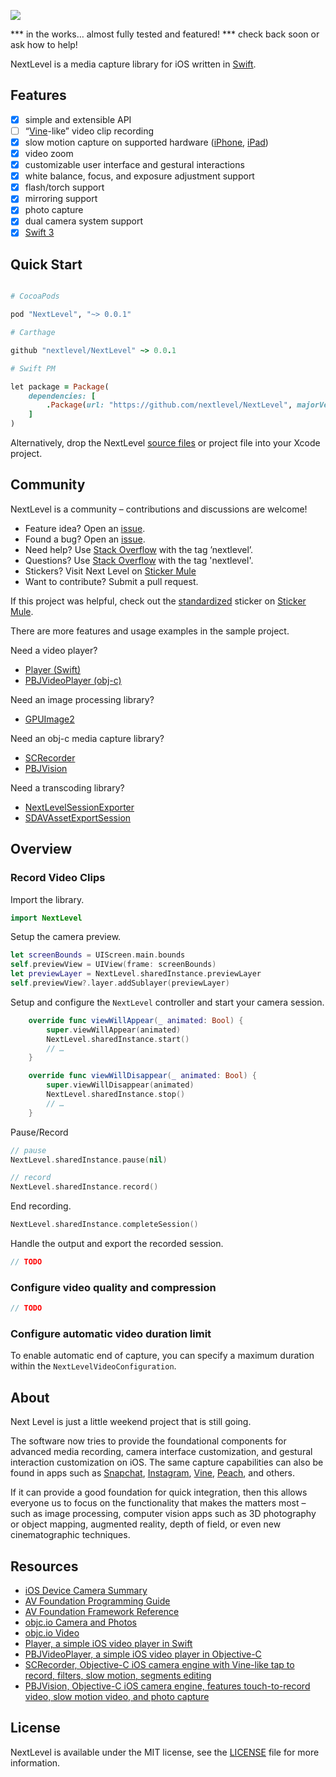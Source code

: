 <p><img src="https://raw.github.com/NextLevel/NextLevel/master/NextLevel%402x.png" style="max-width:100%;"></p>

*** in the works… almost fully tested and featured!
*** check back soon or ask how to help!

NextLevel is a media capture library for iOS written in [Swift](https://developer.apple.com/swift/).

## Features

- [x] simple and extensible API
- [ ] “[Vine](http://vine.co)-like” video clip recording
- [x] slow motion capture on supported hardware ([iPhone](https://www.apple.com/iphone/compare/), [iPad](https://www.apple.com/ipad/compare/))
- [x] video zoom
- [x] customizable user interface and gestural interactions
- [x] white balance, focus, and exposure adjustment support
- [x] flash/torch support
- [x] mirroring support
- [x] photo capture
- [x] dual camera system support
- [x] [Swift 3](https://developer.apple.com/swift/)

## Quick Start

```ruby

# CocoaPods

pod "NextLevel", "~> 0.0.1"

# Carthage

github "nextlevel/NextLevel" ~> 0.0.1

# Swift PM

let package = Package(
    dependencies: [
        .Package(url: "https://github.com/nextlevel/NextLevel", majorVersion: 0)
    ]
)

```

Alternatively, drop the NextLevel [source files](https://github.com/NextLevel/NextLevel/tree/master/Sources) or project file into your Xcode project.

## Community

NextLevel is a community – contributions and discussions are welcome!

- Feature idea? Open an [issue](https://github.com/nextlevel/NextLevel/issues).
- Found a bug? Open an [issue](https://github.com/nextlevel/NextLevel/issues).
- Need help? Use [Stack Overflow](http://stackoverflow.com/questions/tagged/nextlevel) with the tag ’nextlevel’.
- Questions? Use [Stack Overflow](http://stackoverflow.com/questions/tagged/nextlevel) with the tag 'nextlevel'.
- Stickers? Visit Next Level on [Sticker Mule](https://www.stickermule.com/en/marketplace/15145-next-level)
- Want to contribute? Submit a pull request.

If this project was helpful, check out the [standardized](https://terinjokes.github.io/StickerConstructorSpec/) sticker on [Sticker Mule](https://www.stickermule.com/en/marketplace/15145-next-level).

There are more features and usage examples in the sample project.

Need a video player?
- [Player (Swift)](https://github.com/piemonte/player)
- [PBJVideoPlayer (obj-c)](https://github.com/piemonte/PBJVideoPlayer)

Need an image processing library?
- [GPUImage2](https://github.com/BradLarson/GPUImage2)

Need an obj-c media capture library?
- [SCRecorder](https://github.com/rFlex/SCRecorder)
- [PBJVision](https://github.com/piemonte/PBJVision)

Need a transcoding library?
- [NextLevelSessionExporter](https://github.com/NextLevel/NextLevelSessionExporter)
- [SDAVAssetExportSession](https://github.com/rs/SDAVAssetExportSession)

## Overview

### Record Video Clips
Import the library.

```swift
import NextLevel
```

Setup the camera preview.

```swift
let screenBounds = UIScreen.main.bounds
self.previewView = UIView(frame: screenBounds)
let previewLayer = NextLevel.sharedInstance.previewLayer
self.previewView?.layer.addSublayer(previewLayer)
```

Setup and configure the `NextLevel` controller and start your camera session.

```swift
    override func viewWillAppear(_ animated: Bool) {
        super.viewWillAppear(animated)
        NextLevel.sharedInstance.start()
        // …
    }
```

```swift
    override func viewWillDisappear(_ animated: Bool) {
        super.viewWillDisappear(animated)        
        NextLevel.sharedInstance.stop()
        // …
    }
```

Pause/Record

```swift
// pause
NextLevel.sharedInstance.pause(nil)

// record
NextLevel.sharedInstance.record()
```

End recording.

```swift
NextLevel.sharedInstance.completeSession()
```

Handle the output and export the recorded session.

```swift
// TODO
```

### Configure video quality and compression

```swift
// TODO
```

### Configure automatic video duration limit

To enable automatic end of capture, you can specify a maximum duration within the `NextLevelVideoConfiguration`.

## About

Next Level is just a little weekend project that is still going.

The software now tries to provide the foundational components for advanced media recording, camera interface customization, and gestural interaction customization on iOS. The same capture capabilities can also be found in apps such as [Snapchat](http://snapchat.com), [Instagram](http://instagram.com), [Vine](http://vine.co), [Peach](http://peach.cool), and others.

If it can provide a good foundation for quick integration, then this allows everyone us to focus on the functionality that makes the matters most – such as image processing, computer vision apps such as 3D photography or object mapping, augmented reality, depth of field, or even new cinematographic techniques.

## Resources

* [iOS Device Camera Summary](https://developer.apple.com/library/prerelease/content/documentation/DeviceInformation/Reference/iOSDeviceCompatibility/Cameras/Cameras.html)
* [AV Foundation Programming Guide](https://developer.apple.com/library/ios/documentation/AudioVideo/Conceptual/AVFoundationPG/Articles/00_Introduction.html)
* [AV Foundation Framework Reference](https://developer.apple.com/library/ios/documentation/AVFoundation/Reference/AVFoundationFramework/)
* [objc.io Camera and Photos](http://www.objc.io/issue-21/)
* [objc.io Video](http://www.objc.io/issue-23/)
* [Player, a simple iOS video player in Swift](https://github.com/piemonte/player)
* [PBJVideoPlayer, a simple iOS video player in Objective-C](https://github.com/piemonte/PBJVideoPlayer)
* [SCRecorder, Objective-C iOS camera engine with Vine-like tap to record, filters, slow motion, segments editing](https://github.com/rFlex/SCRecorder)
* [PBJVision, Objective-C iOS camera engine, features touch-to-record video, slow motion video, and photo capture](https://github.com/piemonte/PBJVision)

## License

NextLevel is available under the MIT license, see the [LICENSE](https://github.com/NextLevel/NextLevel/blob/master/LICENSE) file for more information.
